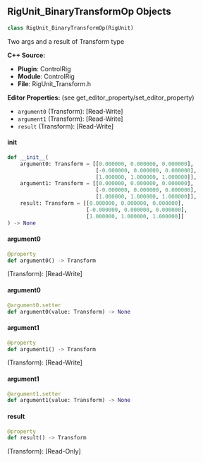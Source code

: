 ## RigUnit_BinaryTransformOp Objects

```python
class RigUnit_BinaryTransformOp(RigUnit)
```

Two args and a result of Transform type

**C++ Source:**

- **Plugin**: ControlRig
- **Module**: ControlRig
- **File**: RigUnit_Transform.h

**Editor Properties:** (see get_editor_property/set_editor_property)

- ``argument0`` (Transform):  [Read-Write]
- ``argument1`` (Transform):  [Read-Write]
- ``result`` (Transform):  [Read-Write]

<a id="unreal.RigUnit_BinaryTransformOp.__init__"></a>

#### __init__

```python
def __init__(
    argument0: Transform = [[0.000000, 0.000000, 0.000000],
                            [-0.000000, 0.000000, 0.000000],
                            [1.000000, 1.000000, 1.000000]],
    argument1: Transform = [[0.000000, 0.000000, 0.000000],
                            [-0.000000, 0.000000, 0.000000],
                            [1.000000, 1.000000, 1.000000]],
    result: Transform = [[0.000000, 0.000000, 0.000000],
                         [-0.000000, 0.000000, 0.000000],
                         [1.000000, 1.000000, 1.000000]]
) -> None
```

<a id="unreal.RigUnit_BinaryTransformOp.argument0"></a>

#### argument0

```python
@property
def argument0() -> Transform
```

(Transform):  [Read-Write]

<a id="unreal.RigUnit_BinaryTransformOp.argument0"></a>

#### argument0

```python
@argument0.setter
def argument0(value: Transform) -> None
```

<a id="unreal.RigUnit_BinaryTransformOp.argument1"></a>

#### argument1

```python
@property
def argument1() -> Transform
```

(Transform):  [Read-Write]

<a id="unreal.RigUnit_BinaryTransformOp.argument1"></a>

#### argument1

```python
@argument1.setter
def argument1(value: Transform) -> None
```

<a id="unreal.RigUnit_BinaryTransformOp.result"></a>

#### result

```python
@property
def result() -> Transform
```

(Transform):  [Read-Only]

<a id="unreal.RigUnit_MultiplyTransform"></a>